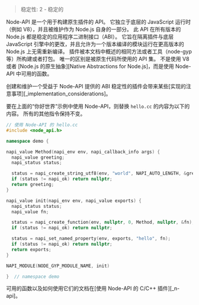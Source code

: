 
> 稳定性: 2 - 稳定的

Node-API 是一个用于构建原生插件的 API。
它独立于底层的 JavaScript 运行时（例如 V8），并且被维护作为 Node.js 自身的一部分。
此 API 在所有版本的 Node.js 都是稳定的应用程序二进制接口（ABI）。
它旨在隔离插件与底层 JavaScript 引擎中的更改，并且允许为一个版本编译的模块运行在更高版本的 Node.js 上无需重新编译。
插件被本文档中概述的相同方法或者工具（node-gyp 等）所构建或者打包。
唯一的区别是被原生代码所使用的 API 集。
不是使用 V8 或者 [Node.js 的原生抽象][Native Abstractions for Node.js]，而是使用 Node-API 中可用的函数。

创建和维护一个受益于 Node-API 提供的 ABI 稳定性的插件会带来某些[实现的注意事项][_implementation_considerations]。

要在上面的“你好世界”示例中使用 Node-API，则替换 `hello.cc` 的内容为以下的内容。
所有的其他指令保持不变。

```cpp
// 使用 Node-API 的 hello.cc
#include <node_api.h>

namespace demo {

napi_value Method(napi_env env, napi_callback_info args) {
  napi_value greeting;
  napi_status status;

  status = napi_create_string_utf8(env, "world", NAPI_AUTO_LENGTH, &greeting);
  if (status != napi_ok) return nullptr;
  return greeting;
}

napi_value init(napi_env env, napi_value exports) {
  napi_status status;
  napi_value fn;

  status = napi_create_function(env, nullptr, 0, Method, nullptr, &fn);
  if (status != napi_ok) return nullptr;

  status = napi_set_named_property(env, exports, "hello", fn);
  if (status != napi_ok) return nullptr;
  return exports;
}

NAPI_MODULE(NODE_GYP_MODULE_NAME, init)

}  // namespace demo
```

可用的函数以及如何使用它们的文档在[使用 Node-API 的 C/C++ 插件][_n-api]。


